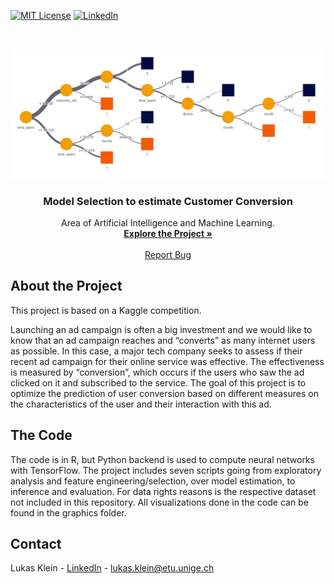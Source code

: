 
[![MIT License][license-shield]][license-url]
[![LinkedIn][linkedin-shield]][linkedin-url]



<!-- PROJECT LOGO -->
<br />
<p align="center">
  <a href="https://github.com/lukaskln/Model-Selection-to-estimate-Customer-Conversion">
    <img src="https://github.com/lukaskln/Model-Selection-to-estimate-Customer-Conversion/blob/master/Graphics/Graphic_Tree.png" alt="Logo" width="800">
  </a>

  <h3 align="center">Model Selection to estimate Customer Conversion</h3>

  <p align="center">
    Area of Artificial Intelligence and Machine Learning.
    <br />
    <a href="https://github.com/lukaskln/Model-Selection-to-estimate-Customer-Conversion"><strong>Explore the Project »</strong></a>
    <br />
    <br />
    <a href="https://github.com/lukaskln/Model-Selection-to-estimate-Customer-Conversion/issues">Report Bug</a>
  </p>
</p>

## About the Project

This project is based on a Kaggle competition.

Launching an ad campaign is often a big investment and we would like to know that an ad campaign reaches and “converts”
as many internet users as possible. In this case, a major tech company seeks to assess if their recent ad campaign
for their online service was effective. The effectiveness is measured by “conversion”, which occurs if the users who saw
the ad clicked on it and subscribed to the service. The goal of this project is to optimize the prediction of user conversion
based on different measures on the characteristics of the user and their interaction with this ad.

## The Code 

The code is in R, but Python backend is used to compute neural networks with TensorFlow. The project includes seven scripts going from exploratory analysis and feature engineering/selection, over model estimation, to inference and evaluation. For data rights reasons is the respective dataset not included in this repository. All visualizations done in the code can be found in the graphics folder.

## Contact

Lukas Klein - [LinkedIn](https://www.linkedin.com/in/lukasklein1/) - lukas.klein@etu.unige.ch

<!-- MARKDOWN LINKS & IMAGES -->

[license-shield]: https://img.shields.io/github/license/othneildrew/Best-README-Template.svg?style=flat-square
[license-url]: https://github.com/lukaskln/Model-Selection-to-estimate-Customer-Conversion/blob/master/LICENSE.txt
[linkedin-shield]: https://img.shields.io/badge/-LinkedIn-black.svg?style=flat-square&logo=linkedin&colorB=555
[linkedin-url]: https://www.linkedin.com/in/lukasklein1/
